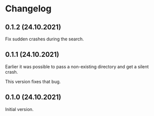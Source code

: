 # Changelog

## 0.1.2 (24.10.2021)

Fix sudden crashes during the search.


## 0.1.1 (24.10.2021)

Earlier it was possible to pass a non-existing directory and get a silent crash.

This version fixes that bug.


## 0.1.0 (24.10.2021)

Initial version.
